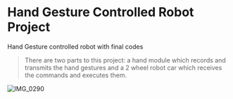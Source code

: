 # Hand Gesture Controlled Robot Project
Hand Gesture controlled robot with final codes

> There are two parts to this project: a hand module which records and transmits the hand gestures and a 2 wheel robot car which receives the commands and executes them.


![IMG_0290](https://user-images.githubusercontent.com/87569188/145819699-2e7bf032-22dc-4561-813a-9a29c59e5cc3.jpg)
